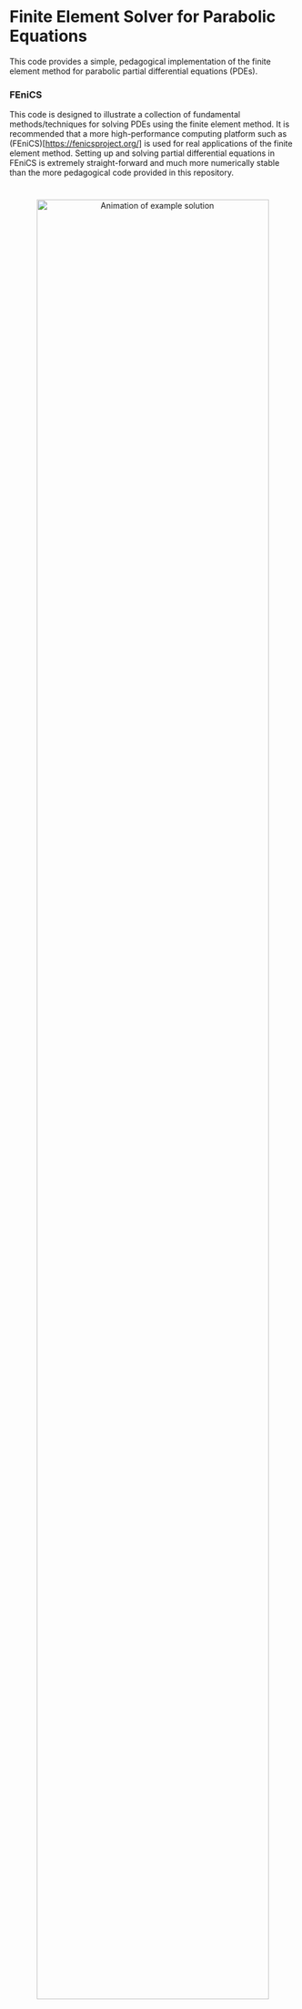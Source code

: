 # Finite Element Solver for Parabolic Equations
This code provides a simple, pedagogical implementation of the finite element method for parabolic partial differential equations (PDEs).

### FEniCS
This code is designed to illustrate a collection of fundamental methods/techniques for solving PDEs using the finite element method.  It is recommended that a more high-performance computing platform such as (FEniCS)[https://fenicsproject.org/] is used for real applications of the finite element method.  Setting up and solving partial differential equations in FEniCS is extremely straight-forward and much more numerically stable than the more pedagogical code provided in this repository.


<p align="center"><img src="figures/Shaped_Signal.gif" alt="Animation of example solution" style="margin-top: 25px; width: 90%; height: auto; max-width: 700px;"></p> 
